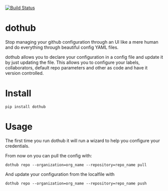 [![Build Status](https://travis-ci.org/Mariocj89/dothub.svg?branch=master)](https://travis-ci.org/Mariocj89/dothub)

# dothub

Stop managing your github configuration through an UI like a mere human
and do everything through beautiful config YAML files.

dothub allows you to declare your configuration in a config file and update it by
just updating the file. This allows you to configure your labels, collaborators,
default repo parameters and other as code and have it version controlled.

# Install

```pip install dothub```

# Usage

The first time you run dothub it will run a wizard to help you configure your credentials.

From now on you can pull the config with:

```dothub repo --organization=org_name --repository=repo_name pull```

And update your configuration from the localfile with

```dothub repo --organization=org_name --repository=repo_name push```
